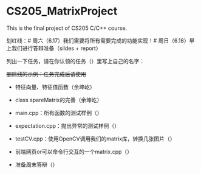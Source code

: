 # CS205_MatrixProject

This is the final project of CS205 C/C++ course.

划红线：# 周六（6.17）我们需要将所有需要完成的功能实现！# 周日（6.18）早上我们进行答辩准备（sildes + report）

列出一下任务，请在你认领的任务（）里写上自己的名字：

   ~~删除线的示例：任务完成后请使用~~

   * 特征向量、特征值函数（余坤屹）

   * class spareMatrix的完善（余坤屹）

   * main.cpp：所有函数的测试样例（）

   * expectation.cpp：抛出异常的测试样例（）

   * testCV.cpp：使用OpenCV调用我们的matrix库，转换几张图片（）
    
   * 前端网页or可以命令行交互的一个matrix.cpp（）
    
   * 准备周末答辩（）
